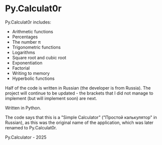# Py.Calculat0r
Py.Calculat0r includes:
- Arithmetic functions
- Percentages
- The number π
- Trigonometric functions
- Logarithms
- Square root and cubic root
- Exponentiation
- Factorial
- Writing to memory
- Hyperbolic functions

Half of the code is written in Russian (the developer is from Russia). The project will continue to be updated - the brackets that I did not manage to implement (but will implement soon) are next. 

Written in Python.

The code says that this is a "Simple Calculator" ("Простой калькулятор" in Russian), as this was the original name of the application, which was later renamed to Py.Calculat0r.



Py.Calculator - 2025
